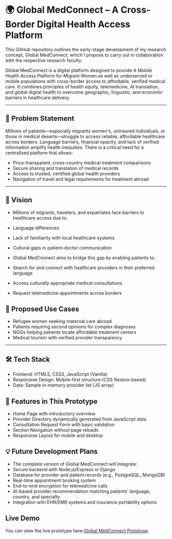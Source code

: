 # 🌍 Global MedConnect – A Cross-Border Digital Health Access Platform

This GitHub repository outlines the early-stage development of my research concept, Global MedConnect, which I propose to carry out in collaboration with the respective research faculty.

Global MedConnect is a digital platform designed to provide A Mobile Health Access Platform for Migrant Women as well as underserved or mobile populations with cross-border access to affordable, verified medical care. It combines principles of health equity, telemedicine, AI translation, and global digital health to overcome geographic, linguistic, and economic barriers in healthcare delivery.

---

## 🔹 Problem Statement

Millions of patients—especially migrants women's, uninsured individuals, or those in medical deserts—struggle to access reliable, affordable healthcare across borders. Language barriers, financial opacity, and lack of verified information amplify health inequities. There is a critical need for a centralized platform that allows:

- Price-transparent, cross-country medical treatment comparisons
- Secure sharing and translation of medical records
- Access to trusted, certified global health providers
- Navigation of travel and legal requirements for treatment abroad

---

## 📌 Vision

- Millions of migrants, travelers, and expatriates face barriers to healthcare access due to:
  
- Language differences
- Lack of familiarity with local healthcare systems
- Cultural gaps in patient–doctor communication
- Global MedConnect aims to bridge this gap by enabling patients to:
- Search for and connect with healthcare providers in their preferred language
- Access culturally appropriate medical consultations
- Request telemedicine appointments across borders

## 🔹 Proposed Use Cases

- Refugee women seeking maternal care abroad
- Patients requiring second opinions for complex diagnoses
- NGOs helping patients locate affordable treatment centers
- Medical tourism with verified provider transparency

---
 
## 🛠️ Tech Stack

- Frontend: HTML5, CSS3, JavaScript (Vanilla)
- Responsive Design: Mobile-first structure (CSS flexbox-based)
- Data: Sample in-memory provider list (JS array)
 
## 🚀 Features in This Prototype

- Home Page with introductory overview
- Provider Directory dynamically generated from JavaScript data
- Consultation Request Form with basic validation
- Section Navigation without page reloads
- Responsive Layout for mobile and desktop

 
## 💡 Future Development Plans

- The complete version of Global MedConnect will integrate:
- Secure backend with Node.js/Express or Django
- Database for provider and patient records (e.g., PostgreSQL, MongoDB)
- Real-time appointment booking system
- End-to-end encryption for telemedicine calls
- AI-based provider recommendation matching patients’ language, country, and specialty
- Integration with EHR/EMR systems and insurance portability options

## Live Demo  
You can view the live prototype here:[Global MedConnect Prototype](https://shikha144.github.io/global-medconnect/)
